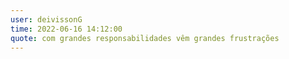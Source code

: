 ```yaml
---
user: deivissonG
time: 2022-06-16 14:12:00
quote: com grandes responsabilidades vêm grandes frustrações
---
```

